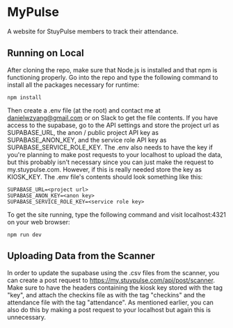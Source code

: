# MyPulse
A website for StuyPulse members to track their attendance.

## Running on Local
After cloning the repo, make sure that Node.js is installed and that npm is functioning properly. Go into the repo and type the following command to install all the packages necessary for runtime:

    npm install

Then create a .env file (at the root) and contact me at danielwzyang@gmail.com or on Slack to get the file contents. If you have access to the supabase, go to the API settings and store the project url as SUPABASE_URL, the anon / public project API key as SUPABASE_ANON_KEY, and the service role API key as SUPABASE_SERVICE_ROLE_KEY. The .env also needs to have the key if you're planning to make post requests to your localhost to upload the data, but this probably isn't necessary since you can just make the request to my.stuypulse.com. However, if this is really needed store the key as KIOSK_KEY. The .env file's contents should look something like this:

    SUPABASE_URL=<project url>
    SUPABASE_ANON_KEY=<anon key>
    SUPABASE_SERVICE_ROLE_KEY=<service role key>

To get the site running, type the following command and visit localhost:4321 on your web browser:

    npm run dev

## Uploading Data from the Scanner
In order to update the supabase using the .csv files from the scanner, you can create a post request to https://my.stuypulse.com/api/post/scanner. Make sure to have the headers containing the kiosk key stored with the tag "key", and attach the checkins file as with the tag "checkins" and the attendance file with the tag "attendance". As mentioned earlier, you can also do this by making a post request to your localhost but again this is unnecessary.
